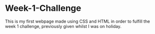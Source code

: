 # Week-1-Challenge
This is my first webpage made using CSS and HTML in order to fulfill the week 1 challenge, previously given whilst I was on holiday. 
